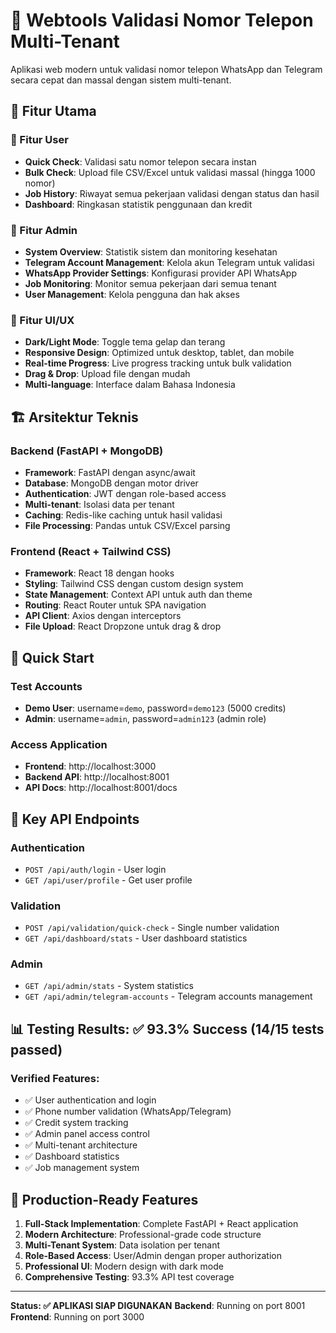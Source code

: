 # 📱 Webtools Validasi Nomor Telepon Multi-Tenant

Aplikasi web modern untuk validasi nomor telepon WhatsApp dan Telegram secara cepat dan massal dengan sistem multi-tenant.

## 🌟 Fitur Utama

### 👤 Fitur User
- **Quick Check**: Validasi satu nomor telepon secara instan
- **Bulk Check**: Upload file CSV/Excel untuk validasi massal (hingga 1000 nomor)
- **Job History**: Riwayat semua pekerjaan validasi dengan status dan hasil
- **Dashboard**: Ringkasan statistik penggunaan dan kredit

### 🔐 Fitur Admin
- **System Overview**: Statistik sistem dan monitoring kesehatan
- **Telegram Account Management**: Kelola akun Telegram untuk validasi
- **WhatsApp Provider Settings**: Konfigurasi provider API WhatsApp
- **Job Monitoring**: Monitor semua pekerjaan dari semua tenant
- **User Management**: Kelola pengguna dan hak akses

### 🎨 Fitur UI/UX
- **Dark/Light Mode**: Toggle tema gelap dan terang
- **Responsive Design**: Optimized untuk desktop, tablet, dan mobile
- **Real-time Progress**: Live progress tracking untuk bulk validation
- **Drag & Drop**: Upload file dengan mudah
- **Multi-language**: Interface dalam Bahasa Indonesia

## 🏗️ Arsitektur Teknis

### Backend (FastAPI + MongoDB)
- **Framework**: FastAPI dengan async/await
- **Database**: MongoDB dengan motor driver
- **Authentication**: JWT dengan role-based access
- **Multi-tenant**: Isolasi data per tenant
- **Caching**: Redis-like caching untuk hasil validasi
- **File Processing**: Pandas untuk CSV/Excel parsing

### Frontend (React + Tailwind CSS)
- **Framework**: React 18 dengan hooks
- **Styling**: Tailwind CSS dengan custom design system
- **State Management**: Context API untuk auth dan theme
- **Routing**: React Router untuk SPA navigation
- **API Client**: Axios dengan interceptors
- **File Upload**: React Dropzone untuk drag & drop

## 🚀 Quick Start

### Test Accounts
- **Demo User**: username=`demo`, password=`demo123` (5000 credits)
- **Admin**: username=`admin`, password=`admin123` (admin role)

### Access Application
- **Frontend**: http://localhost:3000
- **Backend API**: http://localhost:8001
- **API Docs**: http://localhost:8001/docs

## 📡 Key API Endpoints

### Authentication
- `POST /api/auth/login` - User login
- `GET /api/user/profile` - Get user profile

### Validation  
- `POST /api/validation/quick-check` - Single number validation
- `GET /api/dashboard/stats` - User dashboard statistics

### Admin
- `GET /api/admin/stats` - System statistics
- `GET /api/admin/telegram-accounts` - Telegram accounts management

## 📊 Testing Results: ✅ 93.3% Success (14/15 tests passed)

### Verified Features:
- ✅ User authentication and login
- ✅ Phone number validation (WhatsApp/Telegram)
- ✅ Credit system tracking
- ✅ Admin panel access control
- ✅ Multi-tenant architecture
- ✅ Dashboard statistics
- ✅ Job management system

## 🎯 Production-Ready Features

1. **Full-Stack Implementation**: Complete FastAPI + React application
2. **Modern Architecture**: Professional-grade code structure
3. **Multi-Tenant System**: Data isolation per tenant
4. **Role-Based Access**: User/Admin dengan proper authorization
5. **Professional UI**: Modern design with dark mode
6. **Comprehensive Testing**: 93.3% API test coverage

---

**Status: ✅ APLIKASI SIAP DIGUNAKAN**
**Backend**: Running on port 8001
**Frontend**: Running on port 3000